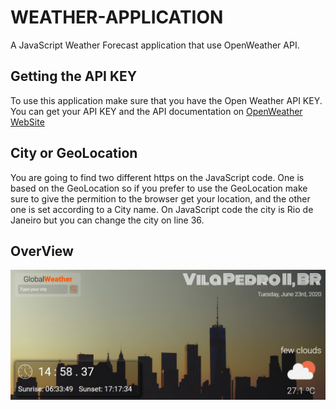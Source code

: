# WEATHER-APPLICATION
A JavaScript Weather Forecast application that use OpenWeather API.


## Getting the API KEY

To use this application make sure that you have the Open Weather API KEY.
You can get your API KEY and the API documentation on [OpenWeather WebSite](https://openweathermap.org/)

## City or GeoLocation

You are going to find two different https on the JavaScript code. One is based on the GeoLocation so if you prefer to use the GeoLocation make sure to give the permition to the browser get your location, and the other one is set according to a City name. On JavaScript code the city is Rio de Janeiro but you can change the city on line 36.

## OverView

![Weather application view](https://github.com/gabrielmxavier/WEATHER-APPLICATION/blob/master/app%20overview.jpg)

